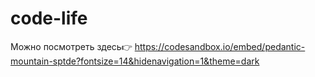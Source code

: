 # code-life
Можно посмотреть здесь👉
https://codesandbox.io/embed/pedantic-mountain-sptde?fontsize=14&hidenavigation=1&theme=dark
